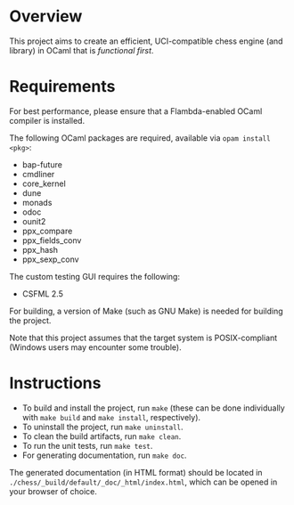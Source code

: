 # Overview

This project aims to create an efficient, UCI-compatible chess engine (and library) in OCaml that is *functional first*.

# Requirements

For best performance, please ensure that a Flambda-enabled OCaml compiler is installed.

The following OCaml packages are required, available via `opam install <pkg>`:

- bap-future
- cmdliner
- core_kernel
- dune
- monads
- odoc
- ounit2
- ppx_compare
- ppx_fields_conv
- ppx_hash
- ppx_sexp_conv

The custom testing GUI requires the following:

- CSFML 2.5

For building, a version of Make (such as GNU Make) is needed for building the project.

Note that this project assumes that the target system is POSIX-compliant (Windows users may encounter some trouble).

# Instructions

- To build and install the project, run `make` (these can be done individually with `make build` and `make install`, respectively).
- To uninstall the project, run `make uninstall`.
- To clean the build artifacts, run `make clean`.
- To run the unit tests, run `make test`.
- For generating documentation, run `make doc`.

The generated documentation (in HTML format) should be located in `./chess/_build/default/_doc/_html/index.html`, which can be opened in your browser of choice.
